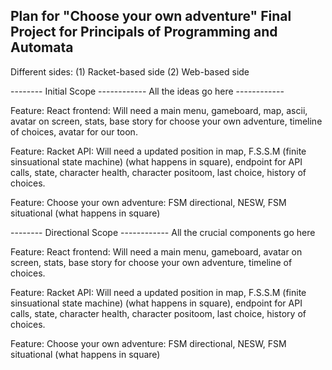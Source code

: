 ## Plan for "Choose your own adventure" Final Project for Principals of Programming and Automata

Different sides: (1) Racket-based side (2) Web-based side

-------- Initial Scope ------------ All the ideas go here ------------

Feature: React frontend: Will need a main menu, gameboard, map, ascii, avatar on screen, stats, base story for choose your own adventure, timeline of choices, avatar for our toon.

Feature: Racket API: Will need a updated position in map, F.S.S.M (finite sinsuational state machine) (what happens in square), endpoint for API calls, state, character health, character positoom, last choice, history of choices.

Feature: Choose your own adventure: FSM directional, NESW, FSM situational (what happens in square) 

-------- Directional Scope ------------ All the crucial components go here 

Feature: React frontend: Will need a main menu, gameboard, avatar on screen, stats, base story for choose your own adventure, timeline of choices.

Feature: Racket API: Will need a updated position in map, F.S.S.M (finite sinsuational state machine) (what happens in square), endpoint for API calls, state, character health, character positoom, last choice, history of choices.

Feature: Choose your own adventure: FSM directional, NESW, FSM situational (what happens in square) 
